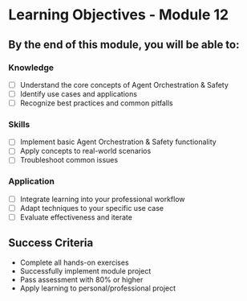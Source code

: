 # Learning Objectives - Module 12

## By the end of this module, you will be able to:

### Knowledge
- [ ] Understand the core concepts of Agent Orchestration & Safety
- [ ] Identify use cases and applications
- [ ] Recognize best practices and common pitfalls

### Skills
- [ ] Implement basic Agent Orchestration & Safety functionality
- [ ] Apply concepts to real-world scenarios
- [ ] Troubleshoot common issues

### Application
- [ ] Integrate learning into your professional workflow
- [ ] Adapt techniques to your specific use case
- [ ] Evaluate effectiveness and iterate

## Success Criteria
- Complete all hands-on exercises
- Successfully implement module project
- Pass assessment with 80% or higher
- Apply learning to personal/professional project
